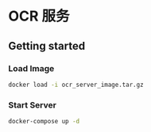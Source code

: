 # OCR 服务

## Getting started

### Load Image
```bash
docker load -i ocr_server_image.tar.gz
```

### Start Server
```bash
docker-compose up -d
```